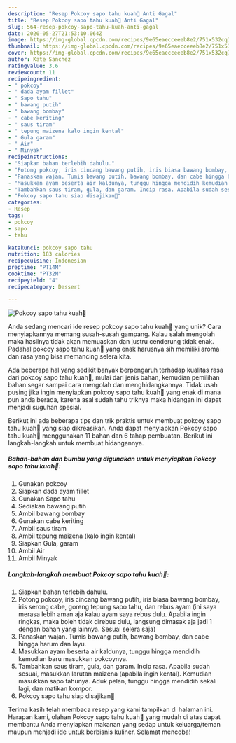 ```yaml
---
description: "Resep Pokcoy sapo tahu kuah🍲 Anti Gagal"
title: "Resep Pokcoy sapo tahu kuah🍲 Anti Gagal"
slug: 564-resep-pokcoy-sapo-tahu-kuah-anti-gagal
date: 2020-05-27T21:53:10.064Z
image: https://img-global.cpcdn.com/recipes/9e65eaecceeeb8e2/751x532cq70/pokcoy-sapo-tahu-kuah🍲-foto-resep-utama.jpg
thumbnail: https://img-global.cpcdn.com/recipes/9e65eaecceeeb8e2/751x532cq70/pokcoy-sapo-tahu-kuah🍲-foto-resep-utama.jpg
cover: https://img-global.cpcdn.com/recipes/9e65eaecceeeb8e2/751x532cq70/pokcoy-sapo-tahu-kuah🍲-foto-resep-utama.jpg
author: Kate Sanchez
ratingvalue: 3.6
reviewcount: 11
recipeingredient:
- " pokcoy"
- " dada ayam fillet"
- " Sapo tahu"
- " bawang putih"
- " bawang bombay"
- " cabe keriting"
- " saus tiram"
- " tepung maizena kalo ingin kental"
- " Gula garam"
- " Air"
- " Minyak"
recipeinstructions:
- "Siapkan bahan terlebih dahulu."
- "Potong pokcoy, iris cincang bawang putih, iris biasa bawang bombay, iris serong cabe, goreng tepung sapo tahu, dan rebus ayam (ini saya merasa lebih aman aja kalau ayam saya rebus dulu. Apabila ingin ringkas, maka boleh tidak direbus dulu, langsung dimasak aja jadi 1 dengan bahan yang lainnya. Sesuai selera saja)"
- "Panaskan wajan. Tumis bawang putih, bawang bombay, dan cabe hingga harum dan layu."
- "Masukkan ayam beserta air kaldunya, tunggu hingga mendidih kemudian baru masukkan pokcoynya."
- "Tambahkan saus tiram, gula, dan garam. Incip rasa. Apabila sudah sesuai, masukkan larutan maizena (apabila ingin kental). Kemudian masukkan sapo tahunya. Aduk pelan, tunggu hingga mendidih sekali lagi, dan matikan kompor."
- "Pokcoy sapo tahu siap disajikan🤗"
categories:
- Resep
tags:
- pokcoy
- sapo
- tahu

katakunci: pokcoy sapo tahu 
nutrition: 183 calories
recipecuisine: Indonesian
preptime: "PT14M"
cooktime: "PT32M"
recipeyield: "4"
recipecategory: Dessert

---
```



![Pokcoy sapo tahu kuah🍲](https://img-global.cpcdn.com/recipes/9e65eaecceeeb8e2/751x532cq70/pokcoy-sapo-tahu-kuah🍲-foto-resep-utama.jpg)

Anda sedang mencari ide resep pokcoy sapo tahu kuah🍲 yang unik? Cara menyiapkannya memang susah-susah gampang. Kalau salah mengolah maka hasilnya tidak akan memuaskan dan justru cenderung tidak enak. Padahal pokcoy sapo tahu kuah🍲 yang enak harusnya sih memiliki aroma dan rasa yang bisa memancing selera kita.



Ada beberapa hal yang sedikit banyak berpengaruh terhadap kualitas rasa dari pokcoy sapo tahu kuah🍲, mulai dari jenis bahan, kemudian pemilihan bahan segar sampai cara mengolah dan menghidangkannya. Tidak usah pusing jika ingin menyiapkan pokcoy sapo tahu kuah🍲 yang enak di mana pun anda berada, karena asal sudah tahu triknya maka hidangan ini dapat menjadi suguhan spesial.


Berikut ini ada beberapa tips dan trik praktis untuk membuat pokcoy sapo tahu kuah🍲 yang siap dikreasikan. Anda dapat menyiapkan Pokcoy sapo tahu kuah🍲 menggunakan 11 bahan dan 6 tahap pembuatan. Berikut ini langkah-langkah untuk membuat hidangannya.

<!--inarticleads1-->

##### Bahan-bahan dan bumbu yang digunakan untuk menyiapkan Pokcoy sapo tahu kuah🍲:

1. Gunakan  pokcoy
1. Siapkan  dada ayam fillet
1. Gunakan  Sapo tahu
1. Sediakan  bawang putih
1. Ambil  bawang bombay
1. Gunakan  cabe keriting
1. Ambil  saus tiram
1. Ambil  tepung maizena (kalo ingin kental)
1. Siapkan  Gula, garam
1. Ambil  Air
1. Ambil  Minyak




<!--inarticleads2-->

##### Langkah-langkah membuat Pokcoy sapo tahu kuah🍲:

1. Siapkan bahan terlebih dahulu.
1. Potong pokcoy, iris cincang bawang putih, iris biasa bawang bombay, iris serong cabe, goreng tepung sapo tahu, dan rebus ayam (ini saya merasa lebih aman aja kalau ayam saya rebus dulu. Apabila ingin ringkas, maka boleh tidak direbus dulu, langsung dimasak aja jadi 1 dengan bahan yang lainnya. Sesuai selera saja)
1. Panaskan wajan. Tumis bawang putih, bawang bombay, dan cabe hingga harum dan layu.
1. Masukkan ayam beserta air kaldunya, tunggu hingga mendidih kemudian baru masukkan pokcoynya.
1. Tambahkan saus tiram, gula, dan garam. Incip rasa. Apabila sudah sesuai, masukkan larutan maizena (apabila ingin kental). Kemudian masukkan sapo tahunya. Aduk pelan, tunggu hingga mendidih sekali lagi, dan matikan kompor.
1. Pokcoy sapo tahu siap disajikan🤗




Terima kasih telah membaca resep yang kami tampilkan di halaman ini. Harapan kami, olahan Pokcoy sapo tahu kuah🍲 yang mudah di atas dapat membantu Anda menyiapkan makanan yang sedap untuk keluarga/teman maupun menjadi ide untuk berbisnis kuliner. Selamat mencoba!
